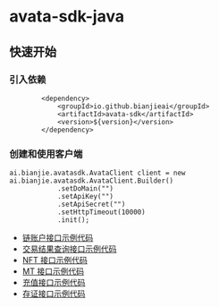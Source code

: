 # avata-sdk-java

## 快速开始

### 引入依赖

```
        <dependency>
            <groupId>io.github.bianjieai</groupId>
            <artifactId>avata-sdk</artifactId>
            <version>${version}</version>
        </dependency>
```

### 创建和使用客户端

```
ai.bianjie.avatasdk.AvataClient client = new ai.bianjie.avatasdk.AvataClient.Builder()
            .setDoMain("")
            .setApiKey("")
            .setApiSecret("")
            .setHttpTimeout(10000)
            .init();
```

- [链账户接口示例代码](./src/test/java/AccountTest.java)
- [交易结果查询接口示例代码](./src/test/java/TxTest.java)
- [NFT 接口示例代码](./src/test/java/NftTest.java)
- [MT 接口示例代码](./src/test/java/MtTest.java)
- [充值接口示例代码](./src/test/java/OrderTest.java)
- [存证接口示例代码](./src/test/java/RecordTest.java)